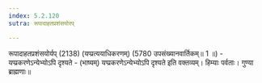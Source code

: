 ```yaml
---
index: 5.2.120
sutra: रूपादाहतप्रशंसयोरप्

---
```

 रूपादाहतप्रशंसयोर्यप् (2138) (यप्प्रत्ययाधिकरणम्) (5780 उपसंख्यानवार्तिकम्॥ 1 ॥) - यप्प्रकरणेऽन्येभ्योऽपि दृश्यते - (भाष्यम्) यप्प्रकरणेऽन्येभ्योऽपि दृश्यते इति वक्तव्यम्। हिम्याः पर्वताः। गुण्या ब्राह्मणाः॥ 